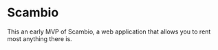# Scambio
This an early MVP of Scambio, a web application that allows you to rent most anything there is.
